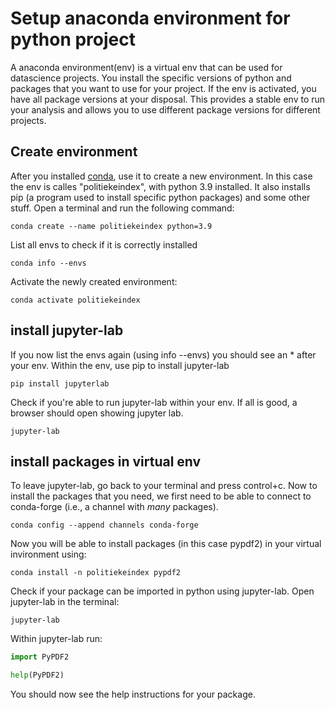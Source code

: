 
# Setup anaconda environment for python project

A anaconda environment(env) is a virtual env that can be used for datascience projects. You install the specific versions of python and packages that you want to use for your project.
If the env is activated, you have all package versions at your disposal. This provides a stable env to run your analysis and allows you to use different package versions for different projects.

## Create environment

After you installed [conda](https://anaconda.org), use it to create a new environment. In this case the env is calles "politiekeindex", with python 3.9 installed. It also installs pip (a program used to install specific python packages) and some other stuff.
Open a terminal and run the following command:
```console
conda create --name politiekeindex python=3.9
```

List all envs to check if it is correctly installed

```console
conda info --envs   
```
Activate the newly created environment:

```console
conda activate politiekeindex   
```

## install jupyter-lab
If you now list the envs again (using info --envs) you should see an * after your env. Within the env, use pip to install jupyter-lab

```console
pip install jupyterlab 
```

Check if you're able to run jupyter-lab within your env. If all is good, a browser should open showing jupyter lab.

```console
jupyter-lab 
```

## install packages in virtual env

To leave jupyter-lab, go back to your terminal and press control+c. Now to install the packages that you need, we first need to be able to connect to conda-forge (i.e., a channel with _many_ packages).
```console
conda config --append channels conda-forge
```
Now you will be able to install packages (in this case pypdf2) in your virtual invironment using:
```console
conda install -n politiekeindex pypdf2
```

Check if your package can be imported in python using jupyter-lab. Open jupyter-lab in the terminal:
```console
jupyter-lab
```
Within jupyter-lab run:
```python
import PyPDF2

help(PyPDF2)
```

You should now see the help instructions for your package.

